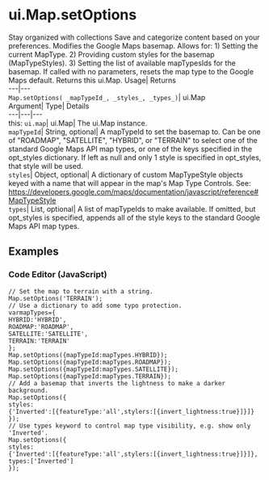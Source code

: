  
#  ui.Map.setOptions 
Stay organized with collections  Save and categorize content based on your preferences. 
Modifies the Google Maps basemap. Allows for: 1) Setting the current MapType. 2) Providing custom styles for the basemap (MapTypeStyles). 3) Setting the list of available mapTypesIds for the basemap. 
If called with no parameters, resets the map type to the Google Maps default.
Returns this ui.Map.
Usage| Returns  
---|---  
`Map.setOptions( _mapTypeId_, _styles_, _types_)`| ui.Map  
Argument| Type| Details  
---|---|---  
this: `ui.map`| ui.Map| The ui.Map instance.  
`mapTypeId`| String, optional| A mapTypeId to set the basemap to. Can be one of "ROADMAP", "SATELLITE", "HYBRID", or "TERRAIN" to select one of the standard Google Maps API map types, or one of the keys specified in the opt_styles dictionary. If left as null and only 1 style is specified in opt_styles, that style will be used.  
`styles`| Object, optional| A dictionary of custom MapTypeStyle objects keyed with a name that will appear in the map's Map Type Controls. See: https://developers.google.com/maps/documentation/javascript/reference#MapTypeStyle  
`types`| List, optional| A list of mapTypeIds to make available. If omitted, but opt_styles is specified, appends all of the style keys to the standard Google Maps API map types.  
## Examples
### Code Editor (JavaScript)
```
// Set the map to terrain with a string.
Map.setOptions('TERRAIN');
// Use a dictionary to add some typo protection.
varmapTypes={
HYBRID:'HYBRID',
ROADMAP:'ROADMAP',
SATELLITE:'SATELLITE',
TERRAIN:'TERRAIN'
};
Map.setOptions({mapTypeId:mapTypes.HYBRID});
Map.setOptions({mapTypeId:mapTypes.ROADMAP});
Map.setOptions({mapTypeId:mapTypes.SATELLITE});
Map.setOptions({mapTypeId:mapTypes.TERRAIN});
// Add a basemap that inverts the lightness to make a darker background.
Map.setOptions({
styles:
{'Inverted':[{featureType:'all',stylers:[{invert_lightness:true}]}]}
});
// Use types keyword to control map type visibility, e.g. show only 'Inverted'.
Map.setOptions({
styles:
{'Inverted':[{featureType:'all',stylers:[{invert_lightness:true}]}]},
types:['Inverted']
});
```


